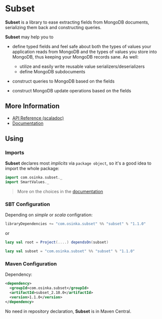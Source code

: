 # Subset

**Subset** is a library to ease extracting fields from MongoDB documents,
serializing them back and constructing queries.

**Subset** may help you to

* define typed fields and feel safe about both the types of values your application
  reads from MongoDB and the types of values you store into MongoDB, thus keeping
  your MongoDB records sane. As well:

    * utilize and easily write reusable value serializers/deserializers
    * define MongoDB subdocuments

* construct queries to MongoDB based on the fields
* construct MongoDB update operations based on the fields

## More Information

* [API Reference (scaladoc)](http://osinka.github.com/subset/api/index.html#com.osinka.subset.package)
* [Documentation](http://osinka.github.com/subset/Subset.html)

## Using

### Imports

**Subset** declares most *implicits* via `package object`, so it's a good idea
to import the whole package:

```scala
import com.osinka.subset._
import SmartValues._
```

> More on the choices in the [documentation](http://osinka.github.com/subset/Getting+Started.html)

### SBT Configuration

Depending on *simple* or *scala* configration:

```scala
libraryDependencies += "com.osinka.subset" %% "subset" % "1.1.0"
```

or

```scala
lazy val root = Project(....) dependsOn(subset)

lazy val subset = "com.osinka.subset" %% "subset" % "1.1.0"
```

### Maven Configuration

Dependency:

```xml
<dependency>
  <groupId>com.osinka.subset</groupId>
  <artifactId>subset_2.10.0</artifactId>
  <version>1.1.0</version>
</dependency>
```

No need in repository declaration, **Subset** is in Maven Central.
